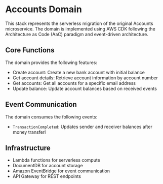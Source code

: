 # Accounts Domain

This stack represents the serverless migration of the original Accounts microservice. The domain is implemented using AWS CDK following the Architecture as Code (AaC) paradigm and event-driven architecture.

## Core Functions

The domain provides the following features:
- Create account: Create a new bank account with initial balance
- Get account details: Retrieve account information by account number
- Get accounts: Get all accounts for a specific email address
- Update balance: Update account balances based on received events

## Event Communication

The domain consumes the following events:
- `TransactionCompleted`: Updates sender and receiver balances after money transferl

## Infrastructure 
- Lambda functions for serverless compute
- DocumentDB for account storage
- Amazon EventBridge for event communication
- API Gateway for REST endpoints
